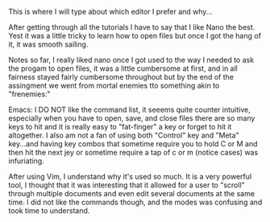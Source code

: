 This is where I will type about which editor I prefer and why...

After getting through all the tutorials I have to say that I like Nano the best. Yest it was a little tricky to learn how to open files but once I got the hang of it, it was smooth sailing. 


Notes so far, I really liked nano once I got used to the way I needed to ask the progam to open files, it was a little cumbersome at first, and in all fairness stayed fairly cumbersome throughout but by the end of the assingment we went from mortal enemies tto something akin to "frenemies:"

Emacs: I DO NOT like the command list, it seeems quite counter intuitive, especially when you have to open, save, and close files there are so many keys to hit and it is really easy to "fat-finger" a key or forget to hit it altogether. I also am not a fan of using both "Control" key and "Meta" key...and having key combos that sometime require you to hold C or M and then hit the next jey or sometime require a tap of c or m (notice cases) was infuriating. 

After using Vim, I understand why it's used so much. It is a very powerful tool, I thought that it was interesting that it allowed for a user to "scroll" through multiple documents and even edit several documents at the same time. I did not like the commands though, and the modes was confusing and took time to understand. 

